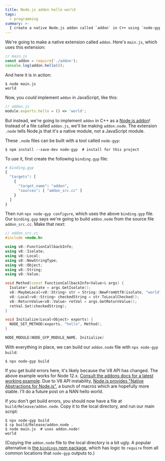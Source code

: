 ```yaml
---
title: Node.js addon hello world
tags:
  - programming
summary: >-
  I create a native Node.js addon called `addon` in C++ using `node-gyp`. The addon exports a `hello()` function.
---
```


We're going to make a native extension called `addon`.
Here's `main.js`, which uses this extension:

```js
// main.js
const addon = require('./addon');
console.log(addon.hello());
```

And here it is in action:

```shell
$ node main.js
world
```

Now, you _could_ implement `addon` in JavaScript, like this:

```js
// addon.js
module.exports.hello = () => 'world';
```

But instead,
we're going to implement `addon` in C++
as a [Node.js addon](https://nodejs.org/api/addons.html)!
Instead of a file called `addon.js`,
we'll be making `addon.node`.
The extension `.node` tells Node.js that it's a native module,
not a JavaScript module.

These `.node` files can be built with a tool called `node-gyp`:

```shell
$ npm install --save-dev node-gyp  # install for this project
```

To use it,
first create the following `binding.gyp` file:

```python
# binding.gyp
{
  "targets": [
    {
      "target_name": "addon",
      "sources": [ "addon_src.cc" ]
    }
  ]
}
```

Then run `npx node-gyp configure`,
which uses the above `binding.gyp` file.
Our `binding.gyp` says we're going to build `addon.node`
from the source file `addon_src.cc`.
Make that next:

```cpp
// addon_src.cc
#include <node.h>

using v8::FunctionCallbackInfo;
using v8::Isolate;
using v8::Local;
using v8::NewStringType;
using v8::Object;
using v8::String;
using v8::Value;

void Method(const FunctionCallbackInfo<Value>& args) {
  Isolate* isolate = args.GetIsolate();
  v8::MaybeLocal<v8::String> str = String::NewFromUtf8(isolate, "world", NewStringType::kNormal);
  v8::Local<v8::String> checkedString = str.ToLocalChecked();
  v8::ReturnValue<v8::Value> retVal = args.GetReturnValue();
  retVal.Set(checkedString);
}

void Initialize(Local<Object> exports) {
  NODE_SET_METHOD(exports, "hello", Method);
}

NODE_MODULE(NODE_GYP_MODULE_NAME, Initialize)
```

With everything in place,
we can build our `addon.node` file with `npx node-gyp build`:

```shell
$ npx node-gyp build
```

If you get build errors here, it's likely because the V8 API has changed.
The above example works for Node 12.x.
[Consult the addons docs for a latest working example](https://nodejs.org/api/addons.html).
Due to V8 API instability,
[Node.js provides "Native Abstractions for Node.js"](https://github.com/nodejs/nan),
a bunch of macros which are hopefully more stable.
I'll do a future post on a NAN hello world.

If you don't get build errors,
you should now have a file at `build/Release/addon.node`.
Copy it to the local directory,
and run our main script:

```shell
$ npx node-gyp build
$ cp build/Release/addon.node .
$ node main.js  # uses addon.node!
world
```

(Copying the `addon.node` file to the local directory is a bit ugly.
A popular alternative is [the `bindings` npm package](https://www.npmjs.com/package/bindings),
which has logic to `require` from all common locations that `node-gyp` outputs to.)
